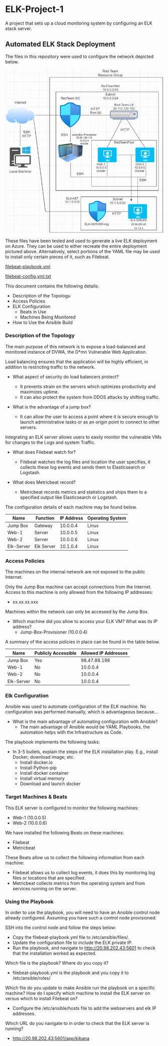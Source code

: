 # ELK-Project-1
A project that sets up a cloud monitoring system by configuring an ELK stack server.
## Automated ELK Stack Deployment

The files in this repository were used to configure the network depicted below.

![TODO: Update the path with the name of your diagram](https://github.com/J-Madder/ELK-Project-1/blob/main/Diagrams/Network_Diagram.png)

These files have been tested and used to generate a live ELK deployment on Azure. They can be used to either recreate the entire deployment pictured above. Alternatively, select portions of the YAML file may be used to install only certain pieces of it, such as Filebeat.

  [filebeat-playbook.yml](https://github.com/J-Madder/ELK-Project-1/blob/main/Ansible/filebeat-playbook.yml)
  
  [filebeat-config.yml.txt](https://github.com/J-Madder/ELK-Project-1/blob/main/Linux/filebeat-config.yml.txt)

This document contains the following details:
- Description of the Topologu
- Access Policies
- ELK Configuration
  - Beats in Use
  - Machines Being Monitored
- How to Use the Ansible Build


### Description of the Topology

The main purpose of this network is to expose a load-balanced and monitored instance of DVWA, the D*mn Vulnerable Web Application.

Load balancing ensures that the application will be highly efficient, in addition to restricting traffic to the network.
- What aspect of security do load balancers protect? 
  - It prevents strain on the servers which optimizes productivity and maximizes uptime.
  - It can also protect the system from DDOS attacks by shifting traffic.
  
- What is the advantage of a jump box?
  - It can allow the user to access a point where it is secure enough to launch administrative tasks or as an origin point to connect to other servers.

Integrating an ELK server allows users to easily monitor the vulnerable VMs for changes to the Logs and system Traffic.
- What does Filebeat watch for?
  - Filebeat watches the log files and location the user specifies, it collects these log events and sends them to Elasticsearch or Logstash.
  
- What does Metricbeat record?
  - Metricbeat records metrics and statistics and ships them to a specified output like Elasticsearch or Logstash.

The configuration details of each machine may be found below.

| Name     | Function | IP Address | Operating System |
|----------|----------|------------|------------------|
| Jump Box | Gateway  | 10.0.0.4   | Linux            |
| Web-1     |    Server      |   10.0.0.5         |       Linux           |
| Web-2     |       Server   |       10.0.0.6     |          Linux        |
| Elk-Server     |     Elk Server     |    10.1.0.4        |         Linux         |

### Access Policies

The machines on the internal network are not exposed to the public Internet. 

Only the Jump Box machine can accept connections from the Internet. Access to this machine is only allowed from the following IP addresses:
  - xx.xx.xx.xxx

Machines within the network can only be accessed by the Jump Box.
- Which machine did you allow to access your ELK VM? What was its IP address?
  - Jump-Box-Provisioner (10.0.0.4)

A summary of the access policies in place can be found in the table below.

| Name     | Publicly Accessible | Allowed IP Addresses |
|----------|---------------------|----------------------|
| Jump Box | Yes              | 98.47.88.196    |
|    Web-1      |       No              |          10.0.0.4            |
|    Web-2      |       No              |          10.0.0.4            |
|     Elk-Server     |         No            |         10.0.0.4             |
### Elk Configuration

Ansible was used to automate configuration of the ELK machine. No configuration was performed manually, which is advantageous because...
- What is the main advantage of automating configuration with Ansible?
  - The main advantage of Ansible would be YAML Playbooks, the automation helps with the Infrastructure as Code.

The playbook implements the following tasks:
- In 3-5 bullets, explain the steps of the ELK installation play. E.g., install Docker; download image; etc.
  - Install docker.io
  - Install Python-pip
  - Install docker container
  - Install virtual memory
  - Download and launch docker

### Target Machines & Beats
This ELK server is configured to monitor the following machines:
- Web-1 (10.0.0.5)
- Web-2 (10.0.0.6)

We have installed the following Beats on these machines:
- Filebeat
- Metricbeat

These Beats allow us to collect the following information from each machine:
- Filebeat allows us to collect log events, it does this by monitoring log files or locations that are specified.
- Metricbeat collects metrics from the operating system and from services running on the server. 

### Using the Playbook
In order to use the playbook, you will need to have an Ansible control node already configured. Assuming you have such a control node provisioned: 

SSH into the control node and follow the steps below:
- Copy the filebeat-playbook.yml file to /etc/ansible/files/.
- Update the configuration file to include the ELK private IP.
- Run the playbook, and navigate to http://20.98.202.43:5601 to check that the installation worked as expected.

Which file is the playbook? Where do you copy it?
- filebeat-playbook.yml is the playbook and you copy it to /etc/ansible/roles/

Which file do you update to make Ansible run the playbook on a specific machine? How do I specify which machine to install the ELK server on versus which to install Filebeat on?
- Configure the /etc/ansible/hosts file to add the webservers and elk IP addresses.

Which URL do you navigate to in order to check that the ELK server is running?
- http://20.98.202.43:5601/app/kibana

